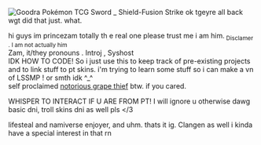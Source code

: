 ![Goodra Pokémon TCG Sword _ Shield-Fusion Strike](https://github.com/zamempire/zamempire/assets/151917163/d64e9345-482e-4c3d-92fd-9ce92a9c9329)
ok tgeyre all back wgt did that just. what.

hi guys im princezam totally th
e real one please trust me i am him.<sub> Disclamer . I am not actually him </sub>
<br>Zam, it/they pronouns . Introj , Syshost
<br> IDK HOW TO CODE! So i just use this to keep track of pre-existing projects and to link stuff to pt skins. i'm trying to learn some stuff so i can make a vn of LSSMP ! or smth idk ^_^
<br> self proclaimed [notorious grape thief](https://rentry.co/grapethief) btw. if you cared.

WHISPER TO INTERACT IF U ARE FROM PT! I will ignore u otherwise dawg
<br> basic dni, troll skins dni as well pls </3

lifesteal and namiverse enjoyer, and uhm. thats it ig. Clangen as well i kinda have a special interest in that rn
